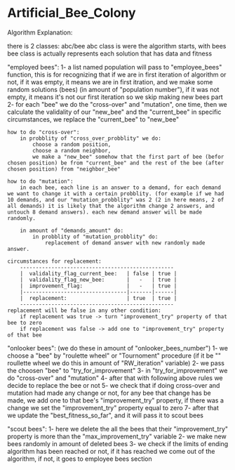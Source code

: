 # Artificial_Bee_Colony

Algorithm Explanation:

there is 2 classes: abc/bee
abc class is were the algorithm starts, with bees
bee class is actually represents each solution that has data and fitness

"employed bees":
1- a list named population will pass to "employee_bees" function, this is for recognizing that if we are in first iteration of algorithm or not, if it was empty, it means we are in first itration, and we make some random solutions (bees) (in amount of "population number"), if it was not empty, it means it's not our first iteration so we skip making new bees part
2- for each "bee" we do the "cross-over" and "mutation", one time, then we calculate the validality of our "new_bee" and the "current_bee" in specific circumstances, we replace the "current_bee" to "new_bee"

    how to do "cross-over":
        in probblity of "cross_over_probblity" we do:
            choose a random position,
            choose a random neighbor,
            we make a "new_bee" somehow that the first part of bee (befor chosen position) be from "current_bee" and the rest of the bee (after chosen position) from "neighbor_bee"

    how to do "mutation":
        in each bee, each line is an answer to a demand, for each demand we want to change it with a certain probblity. (for example if we had 10 demands, and our "mutation_probblity" was 2 (2 in here means, 2 of all demands) it is likely that the algorithm change 2 answers, and untouch 8 demand answers). each new demand answer will be made randomly.

        in amount of "demands_amount" do:
            in probblity of "mutation_probblity" do:
                replacement of demand answer with new randomly made answer.

    circumstances for replacement:
        -------------------------------------------------
        |  validality_flag_current_bee:   | false | true |
        |  validality_flag_new_bee:       |   -   | true |
        |  improvement_flag:              |   -   | true |
        |---------------------------------|-------|------|
        |  replacement:                   | true  | true |
        -------------------------------------------------
    replacement will be false in any other condition:
        if replacement was true -> turn "improvement_try" property of that bee to zero
        if replacement was false -> add one to "improvement_try" property of that bee


"onlooker bees": (we do these in amount of "onlooker_bees_number")
1- we choose a "bee" by "roulette wheel" or "Tournoment" procedure (if it be "" roullette wheel we do this in amount of "RW_iteration" variable) 
2- we pass the choosen "bee" to "try_for_improvement"
3- in "try_for_improvement" we do "cross-over" and "mutation"
4- after that with following above rules we decide to replace the bee or not
5- we check that if doing cross-over and mutation had made any change or not, for any bee that change has be made, we add one to that bee's "improvement_try" property, if there was a change we set the "improvement_try" property equal to zero
7- after that we update the "best_fitness_so_far", and it will pass it to scout bees

"scout bees":
1- here we delete the all the bees that their "improvement_try" property is more than the "max_improvement_try" variable
2- we make new bees randomly in amount of deleted bees
3- we check if the limits of ending algorithm has been reached or not, if it has reached we come out of the algorithm, if not, it goes to employee bees section